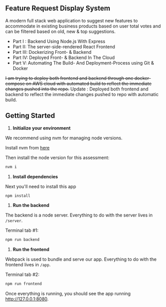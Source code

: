## Feature Request Display System

A modern full stack web application to suggest new features to accommodate in existing business products based on user total votes and can be filtered based on old, new & top suggestions.


  - Part I : Backend Using Node.js With Express
  - Part II: The server-side-rendered React Frontend
  - Part III: Dockerizing Front- & Backend
  - Part IV: Deployed Front- & Backend In The Cloud  
  - Part V: Automating The Build- And Deployment-Process using Git & Docker

~~I am trying to deploy both frontend and backend through one docker-compose on AWS cloud with automated build to reflect the immediate changes pushed into the repo.~~
Update : Deployed both frontend and backend to reflect the immediate changes pushed to repo with automatic build.

## Getting Started

1. **Initialize your environment**

We recommend using nvm for managing node versions.

Install nvm from [here](https://github.com/creationix/nvm)

Then install the node version for this assessment:

```sh
nvm i
```

1. **Install dependencies**

Next you'll need to install this app

```sh
npm install
```

1. **Run the backend**

The backend is a node server. Everything to do with the server lives in `/server`.

Terminal tab #1:

```sh
npm run backend
```

1. **Run the frontend**

Webpack is used to bundle and serve our app. Everything to do with the frontend lives in `/app`.

Terminal tab #2:

```sh
npm run frontend
```

Once everything is running, you should see the app running http://127.0.0.1:8080.


